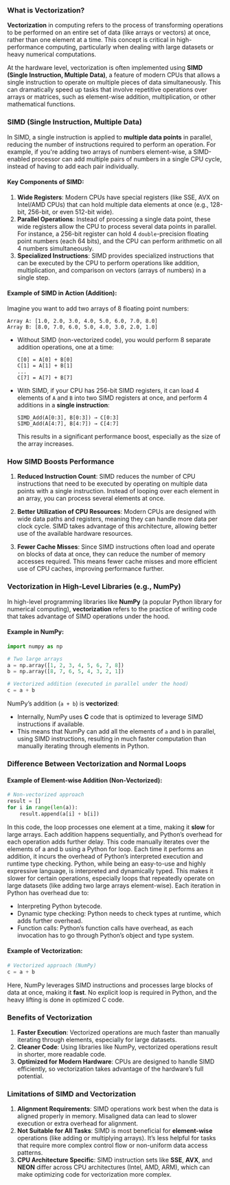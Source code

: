 ### What is Vectorization?

**Vectorization** in computing refers to the process of transforming operations to be performed on an entire set of data (like arrays or vectors) at once, rather than one element at a time. This concept is critical in high-performance computing, particularly when dealing with large datasets or heavy numerical computations. 

At the hardware level, vectorization is often implemented using **SIMD (Single Instruction, Multiple Data)**, a feature of modern CPUs that allows a single instruction to operate on multiple pieces of data simultaneously. This can dramatically speed up tasks that involve repetitive operations over arrays or matrices, such as element-wise addition, multiplication, or other mathematical functions.

### SIMD (Single Instruction, Multiple Data)

In SIMD, a single instruction is applied to **multiple data points** in parallel, reducing the number of instructions required to perform an operation. For example, if you're adding two arrays of numbers element-wise, a SIMD-enabled processor can add multiple pairs of numbers in a single CPU cycle, instead of having to add each pair individually.

#### Key Components of SIMD:
1. **Wide Registers**: Modern CPUs have special registers (like SSE, AVX on Intel/AMD CPUs) that can hold multiple data elements at once (e.g., 128-bit, 256-bit, or even 512-bit wide).
2. **Parallel Operations**: Instead of processing a single data point, these wide registers allow the CPU to process several data points in parallel. For instance, a 256-bit register can hold 4 `double`-precision floating point numbers (each 64 bits), and the CPU can perform arithmetic on all 4 numbers simultaneously.
3. **Specialized Instructions**: SIMD provides specialized instructions that can be executed by the CPU to perform operations like addition, multiplication, and comparison on vectors (arrays of numbers) in a single step.

#### Example of SIMD in Action (Addition):
Imagine you want to add two arrays of 8 floating point numbers:

```text
Array A: [1.0, 2.0, 3.0, 4.0, 5.0, 6.0, 7.0, 8.0]
Array B: [8.0, 7.0, 6.0, 5.0, 4.0, 3.0, 2.0, 1.0]
```

- Without SIMD (non-vectorized code), you would perform 8 separate addition operations, one at a time:
  ```text
  C[0] = A[0] + B[0]
  C[1] = A[1] + B[1]
  ...
  C[7] = A[7] + B[7]
  ```

- With SIMD, if your CPU has 256-bit SIMD registers, it can load 4 elements of `A` and `B` into two SIMD registers at once, and perform 4 additions in a **single instruction**:
  ```text
  SIMD_Add(A[0:3], B[0:3]) → C[0:3]
  SIMD_Add(A[4:7], B[4:7]) → C[4:7]
  ```
  This results in a significant performance boost, especially as the size of the array increases.

### How SIMD Boosts Performance

1. **Reduced Instruction Count**: SIMD reduces the number of CPU instructions that need to be executed by operating on multiple data points with a single instruction. Instead of looping over each element in an array, you can process several elements at once.

2. **Better Utilization of CPU Resources**: Modern CPUs are designed with wide data paths and registers, meaning they can handle more data per clock cycle. SIMD takes advantage of this architecture, allowing better use of the available hardware resources.

3. **Fewer Cache Misses**: Since SIMD instructions often load and operate on blocks of data at once, they can reduce the number of memory accesses required. This means fewer cache misses and more efficient use of CPU caches, improving performance further.

### Vectorization in High-Level Libraries (e.g., NumPy)

In high-level programming libraries like **NumPy** (a popular Python library for numerical computing), **vectorization** refers to the practice of writing code that takes advantage of SIMD operations under the hood. 

#### Example in NumPy:
```python
import numpy as np

# Two large arrays
a = np.array([1, 2, 3, 4, 5, 6, 7, 8])
b = np.array([8, 7, 6, 5, 4, 3, 2, 1])

# Vectorized addition (executed in parallel under the hood)
c = a + b
```

NumPy’s addition (`a + b`) is **vectorized**:
- Internally, NumPy uses **C** code that is optimized to leverage SIMD instructions if available.
- This means that NumPy can add all the elements of `a` and `b` in parallel, using SIMD instructions, resulting in much faster computation than manually iterating through elements in Python.

### Difference Between Vectorization and Normal Loops

#### Example of Element-wise Addition (Non-Vectorized):
```python
# Non-vectorized approach
result = []
for i in range(len(a)):
    result.append(a[i] + b[i])
```
In this code, the loop processes one element at a time, making it **slow** for large arrays. Each addition happens sequentially, and Python’s overhead for each operation adds further delay.
This code manually iterates over the elements of a and b using a Python for loop. Each time it performs an addition, it incurs the overhead of Python’s interpreted execution and runtime type checking. Python, while being an easy-to-use and highly expressive language, is interpreted and dynamically typed. This makes it slower for certain operations, especially loops that repeatedly operate on large datasets (like adding two large arrays element-wise). Each iteration in Python has overhead due to:

- Interpreting Python bytecode.
- Dynamic type checking: Python needs to check types at runtime, which adds further overhead.
- Function calls: Python’s function calls have overhead, as each invocation has to go through Python’s object and type system.
#### Example of Vectorization:
```python
# Vectorized approach (NumPy)
c = a + b
```
Here, NumPy leverages SIMD instructions and processes large blocks of data at once, making it **fast**. No explicit loop is required in Python, and the heavy lifting is done in optimized C code.

### Benefits of Vectorization

1. **Faster Execution**: Vectorized operations are much faster than manually iterating through elements, especially for large datasets.
2. **Cleaner Code**: Using libraries like NumPy, vectorized operations result in shorter, more readable code.
3. **Optimized for Modern Hardware**: CPUs are designed to handle SIMD efficiently, so vectorization takes advantage of the hardware’s full potential.

### Limitations of SIMD and Vectorization

1. **Alignment Requirements**: SIMD operations work best when the data is aligned properly in memory. Misaligned data can lead to slower execution or extra overhead for alignment.
2. **Not Suitable for All Tasks**: SIMD is most beneficial for **element-wise** operations (like adding or multiplying arrays). It’s less helpful for tasks that require more complex control flow or non-uniform data access patterns.
3. **CPU Architecture Specific**: SIMD instruction sets like **SSE**, **AVX**, and **NEON** differ across CPU architectures (Intel, AMD, ARM), which can make optimizing code for vectorization more complex.

